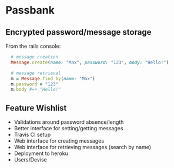 # Passbank

## Encrypted password/message storage

From the rails console:

```ruby
  # message creation
  Message.create(name: "Max", password: "123", body: "Hello!")

  # message retrieval
  m = Message.find_by(name: "Max")
  m.password = "123"
  m.body #=> "Hello!"
```

## Feature Wishlist
* Validations around password absence/length
* Better interface for setting/getting messages
* Travis CI setup
* Web interface for creating messages
* Web interface for retrieving messages (search by name)
* Deployment to heroku
* Users/Devise
